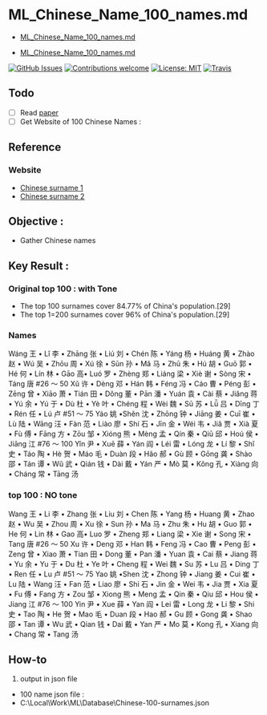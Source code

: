 # ML_Chinese_Name_100_names.md
- [ML_Chinese_Name_100_names.md](file:///C:/Local/Work/ML_Name/Note/ML_Chinese_Name_100_names.md) 

- [ML_Chinese_Name_100_names.md](file:///c:/Local/Work/ML_Name/Note/ML_Chinese_Name_100_names.md)

[![GitHub Issues](https://img.shields.io/github/issues/zalandoresearch/flair.svg)](https://github.com/zalandoresearch/flair/issues)
[![Contributions welcome](https://img.shields.io/badge/contributions-welcome-brightgreen.svg)](CONTRIBUTING.md)
[![License: MIT](https://img.shields.io/badge/License-MIT-brightgreen.svg)](https://opensource.org/licenses/MIT)
[![Travis](https://img.shields.io/travis/zalandoresearch/flair.svg)](https://travis-ci.org/zalandoresearch/flair)

## Todo

- [ ] Read [paper](#paper-1)
- [ ] Get Website of 100 Chinese Names :

## Reference

### Website

- [Chinese surname 1](https://en.wikipedia.org/wiki/Chinese_surname)
- [Chinese surname 2](https://en.wikipedia.org/wiki/List_of_common_Chinese_surnames)

## Objective :

- Gather Chinese names

## Key Result :

### Original top 100 : with Tone

- The top 100 surnames cover 84.77% of China's population.[29]
- The top 1=200 surnames cover 96% of China's population.[29]

### Names

Wáng 王 • Lǐ 李 • Zhāng 张 • Liú 刘 • Chén 陈 • Yáng 杨 • Huáng 黄 • Zhào 赵 • Wú 吴 • Zhōu 周 • Xú 徐 • Sūn 孙 • Mǎ 马 • Zhū 朱 • Hú 胡 • Guō 郭 • Hé 何 • Lín 林 • Gāo 高• Luó 罗 • Zhèng 郑 • Liáng 梁 • Xiè 谢 • Sòng 宋 • Táng 唐
#26 ～ 50
Xǔ 许 • Dèng 邓 • Hán 韩 • Féng 冯 • Cáo 曹 • Péng 彭 • Zēng 曾 • Xiāo 萧 • Tián 田 • Dǒng 董 • Pān 潘 • Yuán 袁 • Cài 蔡 • Jiǎng 蒋 • Yú 余 • Yú 于 • Dù 杜 • Yè 叶 • Chéng 程 • Wèi 魏 • Sū 苏 • Lǚ 吕 • Dīng 丁 • Rén 任 • Lú 卢
#51 ～ 75
Yáo 姚 •Shěn 沈 • Zhōng 钟 • Jiāng 姜 • Cuī 崔 • Lù 陆 • Wāng 汪 • Fàn 范 • Liào 廖 • Shí 石 • Jīn 金 • Wéi 韦 • Jiǎ 贾 • Xià 夏 • Fù 傅 • Fāng 方 • Zōu 邹 • Xióng 熊 • Mèng 孟 • Qín 秦 • Qiū 邱 • Hoú 侯 • Jiāng 江
#76 ～ 100
Yǐn 尹 • Xuē 薛 • Yán 阎 • Léi 雷 • Lóng 龙 • Lí 黎 • Shǐ 史 • Táo 陶 • Hè 贺 • Máo 毛 • Duàn 段 • Hǎo 郝 • Gù 顾 • Gōng 龚 • Shào 邵 • Tán 谭 • Wǔ 武 • Qián 钱 • Dài 戴 • Yán 严 • Mò 莫 • Kǒng 孔 • Xiàng 向 • Cháng 常 • Tāng 汤

### top 100 : NO tone

Wang 王 • Li 李 • Zhang 张 • Liu 刘 • Chen 陈 • Yang 杨 • Huang 黄 • Zhao 赵 • Wu 吴 • Zhou 周 • Xu 徐 • Sun 孙 • Ma 马 • Zhu 朱 • Hu 胡 • Guo 郭 • He 何 • Lin 林 • Gao 高• Luo 罗 • Zheng 郑 • Liang 梁 • Xie 谢 • Song 宋 • Tang 唐
#26 ～ 50
Xu 许 • Deng 邓 • Han 韩 • Feng 冯 • Cao 曹 • Peng 彭 • Zeng 曾 • Xiao 萧 • Tian 田 • Dong 董 • Pan 潘 • Yuan 袁 • Cai 蔡 • Jiang 蒋 • Yu 余 • Yu 于 • Du 杜 • Ye 叶 • Cheng 程 • Wei 魏 • Su 苏 • Lu 吕 • Ding 丁 • Ren 任 • Lu 卢
#51 ～ 75
Yao 姚 •Shen 沈 • Zhong 钟 • Jiang 姜 • Cui 崔 • Lu 陆 • Wang 汪 • Fan 范 • Liao 廖 • Shi 石 • Jin 金 • Wei 韦 • Jia 贾 • Xia 夏 • Fu 傅 • Fang 方 • Zou 邹 • Xiong 熊 • Meng 孟 • Qin 秦 • Qiu 邱 • Hou 侯 • Jiang 江
#76 ～ 100
Yin 尹 • Xue 薛 • Yan 阎 • Lei 雷 • Long 龙 • Li 黎 • Shi 史 • Tao 陶 • He 贺 • Mao 毛 • Duan 段 • Hao 郝 • Gu 顾 • Gong 龚 • Shao 邵 • Tan 谭 • Wu 武 • Qian 钱 • Dai 戴 • Yan 严 • Mo 莫 • Kong 孔 • Xiang 向 • Chang 常 • Tang 汤

## How-to

1. output in json file

- 100 name json file :
- C:\Local\Work\ML\Database\Chinese-100-surnames.json
